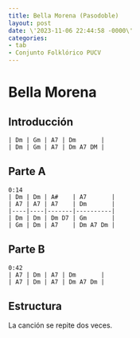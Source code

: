 ```yaml
---
title: Bella Morena (Pasodoble)
layout: post
date: \'2023-11-06 22:44:58 -0000\'
categories:
- tab
- Conjunto Folklórico PUCV
---
```


# Bella Morena

## Introducción

~~~
| Dm | Gm | A7 | Dm       |
| Dm | Gm | A7 | Dm A7 DM |
~~~

## Parte A

~~~
0:14
| Dm | Dm | A#    | A7       |
| A7 | A7 | A7    | Dm       |
|----|----|-------|----------|
| Dm | Dm | Dm D7 | Gm       |
| Gm | Dm | A7    | Dm A7 Dm |
~~~

## Parte B

~~~
0:42
| A7 | Dm | A7 | Dm       |
| A7 | Dm | A7 | Dm A7 Dm |
~~~

## Estructura

La canción se repite dos veces.
